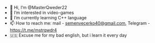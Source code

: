 - 👋 Hi, I’m @MasterQweder22
- 👀 I’m interested in video-games
- 🌱 I’m currently learning C++ language
- 📫 How to reach me: mail - semenvecerko40@gmail.com, Telegram - https://t.me/mstrqwdr4
- 🇺🇸 Excuse me for my bad english, but i learn it every day

<!---
MasterQweder22/MasterQweder22 is a ✨ special ✨ repository because its `README.md` (this file) appears on your GitHub profile.
You can click the Preview link to take a look at your changes.
--->
